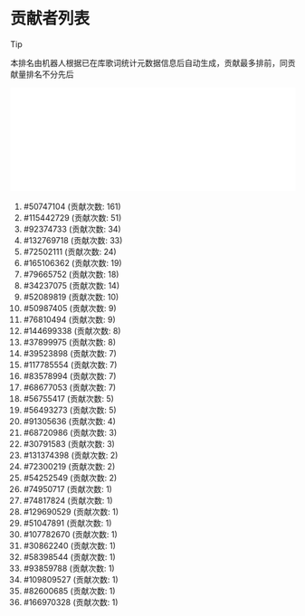 # 贡献者列表

> [!TIP]
> 本排名由机器人根据已在库歌词统计元数据信息后自动生成，贡献最多排前，同贡献量排名不分先后

![贡献者头像画廊](./CONTRIBUTORS.svg)

1. #50747104 (贡献次数: 161)
2. #115442729 (贡献次数: 51)
3. #92374733 (贡献次数: 34)
4. #132769718 (贡献次数: 33)
5. #72502111 (贡献次数: 24)
6. #165106362 (贡献次数: 19)
7. #79665752 (贡献次数: 18)
8. #34237075 (贡献次数: 14)
9. #52089819 (贡献次数: 10)
10. #50987405 (贡献次数: 9)
11. #76810494 (贡献次数: 9)
12. #144699338 (贡献次数: 8)
13. #37899975 (贡献次数: 8)
14. #39523898 (贡献次数: 7)
15. #117785554 (贡献次数: 7)
16. #83578994 (贡献次数: 7)
17. #68677053 (贡献次数: 7)
18. #56755417 (贡献次数: 5)
19. #56493273 (贡献次数: 5)
20. #91305636 (贡献次数: 4)
21. #68720986 (贡献次数: 3)
22. #30791583 (贡献次数: 3)
23. #131374398 (贡献次数: 2)
24. #72300219 (贡献次数: 2)
25. #54252549 (贡献次数: 2)
26. #74950717 (贡献次数: 1)
27. #74817824 (贡献次数: 1)
28. #129690529 (贡献次数: 1)
29. #51047891 (贡献次数: 1)
30. #107782670 (贡献次数: 1)
31. #30862240 (贡献次数: 1)
32. #58398544 (贡献次数: 1)
33. #93859788 (贡献次数: 1)
34. #109809527 (贡献次数: 1)
35. #82600685 (贡献次数: 1)
36. #166970328 (贡献次数: 1)
